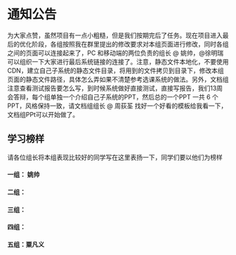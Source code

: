 # 通知公告

为大家点赞，虽然项目有一点小粗糙，但是我们按期完后了任务。现在项目进入最后的优化阶段，各组按照我在群里提出的修改要求对本组页面进行修改，同时各组之间的页面可以连接起来了，PC 和移动端的两位负责的组长 @ 姚帅，@徐明瑞 可以组织一下大家进行最后系统链接的连接了。注意，静态文件本地化，不要使用CDN，建立自己子系统的静态文件目录，将用到的文件拷贝到目录下，修改本组页面的静态文件路径，具体怎么弄如果不清楚参考选课系统的做法。另外，文档组注意查看测试报告要怎么写，到时候系统做好直接测试，直接写报告，我们13周会答辩，每个组单独一个介绍自己子系统的PPT，然后总的一个PPT 一共 6 个PPT，风格保持一致，请文档组组长 @ 周荻荃 找好一个好看的模板给我看一下，文档组PPt可以开始做了。

## 学习榜样
请各位组长将本组表现比较好的同学写在这里表扬一下，同学们要以他们为榜样
#### 一组： 姚帅
#### 二组：
#### 三组：
#### 四组：
#### 五组：粟凡义
